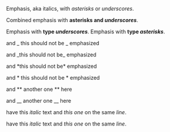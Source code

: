 Emphasis, aka italics, with *asterisks* or _underscores_.

Combined emphasis with **asterisks and _underscores_**.

Emphasis with __type *underscores*__.
Emphasis with **type _asterisks_**.

and _ this should not be _ emphasized

and \_this should not be\_ emphasized

and \*this should not be\* emphasized

and * this should not be * emphasized

and ** another one ** here

and __ another one __ here

have this _italic_ text and _this one_ on the same *line*.

have this *italic* text and *this one* on the same _line_.
